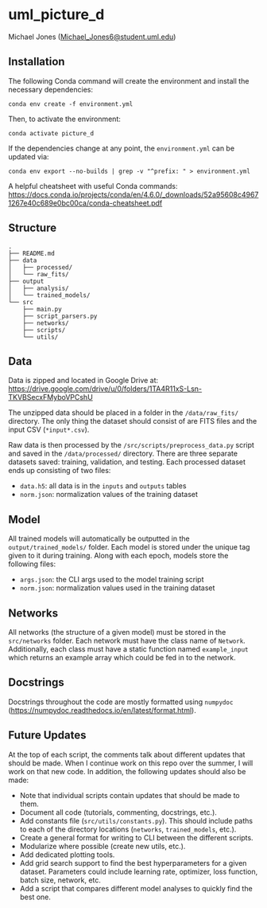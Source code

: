 # uml_picture_d

Michael Jones (Michael_Jones6@student.uml.edu)

## Installation

The following Conda command will create the environment and install the necessary dependencies:

    conda env create -f environment.yml 

Then, to activate the environment:

    conda activate picture_d

If the dependencies change at any point, the `environment.yml` can be updated via:

    conda env export --no-builds | grep -v "^prefix: " > environment.yml

A helpful cheatsheet with useful Conda commands: https://docs.conda.io/projects/conda/en/4.6.0/_downloads/52a95608c49671267e40c689e0bc00ca/conda-cheatsheet.pdf

## Structure

    .
    ├── README.md
    ├── data
    │   ├── processed/
    │   └── raw_fits/
    ├── output
    │   ├── analysis/
    │   └── trained_models/
    └── src
        ├── main.py
        ├── script_parsers.py
        ├── networks/
        ├── scripts/
        └── utils/

## Data

Data is zipped and located in Google Drive at:
https://drive.google.com/drive/u/0/folders/1TA4R11xS-Lsn-TKVBSecxFMyboVPCshU

The unzipped data should be placed in a folder in the `/data/raw_fits/` directory.
The only thing the dataset should consist of are FITS files and the input CSV (`*input*.csv`).

Raw data is then processed by the `/src/scripts/preprocess_data.py` script and saved in the `/data/processed/` directory.
There are three separate datasets saved: training, validation, and testing.
Each processed dataset ends up consisting of two files:

- `data.h5`: all data is in the `inputs` and `outputs` tables
- `norm.json`: normalization values of the training dataset

## Model

All trained models will automatically be outputted in the `output/trained_models/` folder.
Each model is stored under the unique tag given to it during training.
Along with each epoch, models store the following files:

- `args.json`: the CLI args used to the model training script
- `norm.json`: normalization values used in the training dataset

## Networks

All networks (the structure of a given model) must be stored in the `src/networks` folder.
Each network must have the class name of `Network`.
Additionally, each class must have a static function named `example_input` which returns an example array which could be fed in to the network.

## Docstrings

Docstrings throughout the code are mostly formatted using `numpydoc` (https://numpydoc.readthedocs.io/en/latest/format.html).

## Future Updates

At the top of each script, the comments talk about different updates that should be made.
When I continue work on this repo over the summer, I will work on that new code.
In addition, the following updates should also be made:

- Note that individual scripts contain updates that should be made to them.
- Document all code (tutorials, commenting, docstrings, etc.).
- Add constants file (`src/utils/constants.py`). This should include paths to each of the directory locations (`networks`, `trained_models`, etc.).
- Create a general format for writing to CLI between the different scripts.
- Modularize where possible (create new utils, etc.).
- Add dedicated plotting tools.
- Add grid search support to find the best hyperparameters for a given dataset. Parameters could include learning rate, optimizer, loss function, batch size, network, etc.
- Add a script that compares different model analyses to quickly find the best one.
